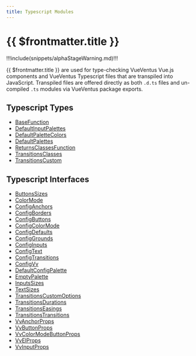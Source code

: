 ```yaml
---
title: Typescript Modules
---
```


<script setup>
    import DocsAnimatedLogoSection from '../../src/views/compos/DocsAnimatedLogoSection.vue'
    import DocsPackageVersion from '../../src/views/compos/DocsPackageVersion.vue'
</script>




<DocsAnimatedLogoSection/>





# {{ $frontmatter.title }}

!!!include(snippets/alphaStageWarning.md)!!!

{{ $frontmatter.title }} are used for type-checking VueVentus Vue.js components and VueVentus Typescript files that are transpiled into JavaScript. Transpiled files are offered directly as both `.d.ts` files and un-compiled `.ts` modules via VueVentus package exports.

## Typescript Types

* [BaseFunction](/typescript/types#basefunction)
* [DefaultInputPalettes](/typescript/types#defaultinputpalettes)
* [DefaultPaletteColors](/typescript/types#defaultpalettecolors)
* [DefaultPalettes](/typescript/types#defaultpalettes)
* [ReturnsClassesFunction](/typescript/types#returnsclassesfunction)
* [TransitionsClasses](/typescript/types#transitionsclasses)
* [TransitionsCustom](/typescript/types#transitionscustom)

## Typescript Interfaces

* [ButtonsSizes](/typescript/interfaces#buttonssizes)
* [ColorMode](/typescript/interfaces#colormode)
* [ConfigAnchors](/typescript/interfaces#configanchors)
* [ConfigBorders](/typescript/interfaces#configborders)
* [ConfigButtons](/typescript/interfaces#configbuttons)
* [ConfigColorMode](/typescript/interfaces#configcolormode)
* [ConfigDefaults](/typescript/interfaces#configdefaults)
* [ConfigGrounds](/typescript/interfaces#configgrounds)
* [ConfigInputs](/typescript/interfaces#configinputs)
* [ConfigText](/typescript/interfaces#configtext)
* [ConfigTransitions](/typescript/interfaces#configtransitions)
* [ConfigVv](/typescript/interfaces#configvv)
* [DefaultConfigPalette](/typescript/interfaces#defaultconfigpalette)
* [EmptyPalette](/typescript/interfaces#emptypalette)
* [InputsSizes](/typescript/interfaces#inputssizes)
* [TextSizes](/typescript/interfaces#textsizes)
* [TransitionsCustomOptions](/typescript/interfaces#transitionscustomoptions)
* [TransitionsDurations](/typescript/interfaces#transitionsdurations)
* [TransitionsEasings](/typescript/interfaces#transitionseasings)
* [TransitionsTransitions](/typescript/interfaces#transitionstransitions)
* [VvAnchorProps](/typescript/interfaces#vvanchorprops)
* [VvButtonProps](/typescript/interfaces#vvbuttonprops)
* [VvColorModeButtonProps](/typescript/interfaces#vvcolormodebuttonprops)
* [VvElProps](/typescript/interfaces#vvelprops)
* [VvInputProps](/typescript/interfaces#vvinputprops)










<DocsPackageVersion/>
